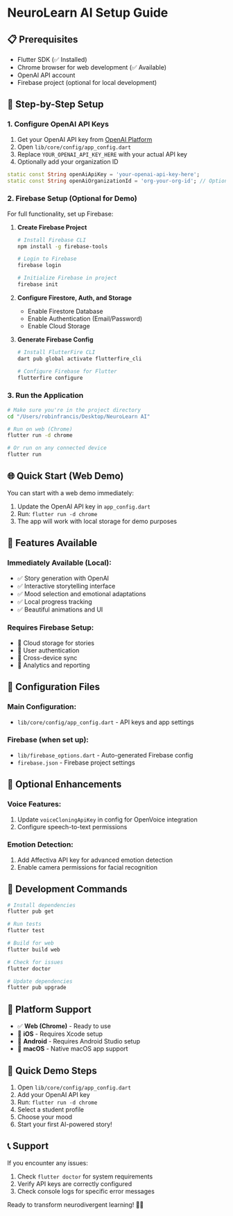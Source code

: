 # NeuroLearn AI Setup Guide

## 📋 Prerequisites

- Flutter SDK (✅ Installed)
- Chrome browser for web development (✅ Available)
- OpenAI API account
- Firebase project (optional for local development)

## 🔧 Step-by-Step Setup

### 1. Configure OpenAI API Keys

1. Get your OpenAI API key from [OpenAI Platform](https://platform.openai.com/api-keys)
2. Open `lib/core/config/app_config.dart`
3. Replace `YOUR_OPENAI_API_KEY_HERE` with your actual API key
4. Optionally add your organization ID

```dart
static const String openAiApiKey = 'your-openai-api-key-here';
static const String openAiOrganizationId = 'org-your-org-id'; // Optional
```

### 2. Firebase Setup (Optional for Demo)

For full functionality, set up Firebase:

1. **Create Firebase Project**
   ```bash
   # Install Firebase CLI
   npm install -g firebase-tools
   
   # Login to Firebase
   firebase login
   
   # Initialize Firebase in project
   firebase init
   ```

2. **Configure Firestore, Auth, and Storage**
   - Enable Firestore Database
   - Enable Authentication (Email/Password)
   - Enable Cloud Storage

3. **Generate Firebase Config**
   ```bash
   # Install FlutterFire CLI
   dart pub global activate flutterfire_cli
   
   # Configure Firebase for Flutter
   flutterfire configure
   ```

### 3. Run the Application

```bash
# Make sure you're in the project directory
cd "/Users/robinfrancis/Desktop/NeuroLearn AI"

# Run on web (Chrome)
flutter run -d chrome

# Or run on any connected device
flutter run
```

## 🌐 Quick Start (Web Demo)

You can start with a web demo immediately:

1. Update the OpenAI API key in `app_config.dart`
2. Run: `flutter run -d chrome`
3. The app will work with local storage for demo purposes

## 🎯 Features Available

### Immediately Available (Local):
- ✅ Story generation with OpenAI
- ✅ Interactive storytelling interface
- ✅ Mood selection and emotional adaptations
- ✅ Local progress tracking
- ✅ Beautiful animations and UI

### Requires Firebase Setup:
- 🔄 Cloud storage for stories
- 🔄 User authentication
- 🔄 Cross-device sync
- 🔄 Analytics and reporting

## 🔧 Configuration Files

### Main Configuration:
- `lib/core/config/app_config.dart` - API keys and app settings

### Firebase (when set up):
- `lib/firebase_options.dart` - Auto-generated Firebase config
- `firebase.json` - Firebase project settings

## 🎨 Optional Enhancements

### Voice Features:
1. Update `voiceCloningApiKey` in config for OpenVoice integration
2. Configure speech-to-text permissions

### Emotion Detection:
1. Add Affectiva API key for advanced emotion detection
2. Enable camera permissions for facial recognition

## 🚀 Development Commands

```bash
# Install dependencies
flutter pub get

# Run tests
flutter test

# Build for web
flutter build web

# Check for issues
flutter doctor

# Update dependencies
flutter pub upgrade
```

## 📱 Platform Support

- ✅ **Web (Chrome)** - Ready to use
- 🔄 **iOS** - Requires Xcode setup
- 🔄 **Android** - Requires Android Studio setup
- 🔄 **macOS** - Native macOS app support

## 🎯 Quick Demo Steps

1. Open `lib/core/config/app_config.dart`
2. Add your OpenAI API key
3. Run: `flutter run -d chrome`
4. Select a student profile
5. Choose your mood
6. Start your first AI-powered story!

## 📞 Support

If you encounter any issues:
1. Check `flutter doctor` for system requirements
2. Verify API keys are correctly configured
3. Check console logs for specific error messages

Ready to transform neurodivergent learning! 🧠✨ 